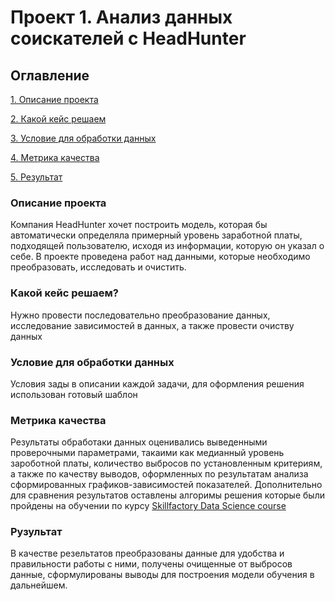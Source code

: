 # Проект 1. Анализ данных соискателей с HeadHunter


## Оглавление
[1. Описание проекта](https://github.com/Nikolayf11/nb_data_science/edit/main/README.md#Описание-проекта)

[2. Какой кейс решаем](https://github.com/Nikolayf11/nb_data_science/edit/main/README.md#Какой-кейс-решаем?)

[3. Условие для обработки данных](https://github.com/Nikolayf11/nb_data_science/edit/main/README.md#Условие-соревнования)

[4. Метрика качества](https://github.com/Nikolayf11/nb_data_science/edit/main/README.md#Метрика-качества)

[5. Результат](https://github.com/Nikolayf11/nb_data_science/edit/main/README.md#Результат)

### Описание проекта
Компания HeadHunter хочет построить модель, которая бы автоматически определяла примерный уровень заработной платы, подходящей пользователю, исходя из информации, которую он указал о себе. В проекте проведена работ над данными, которые необходимо преобразовать, исследовать и очистить.

### Какой кейс решаем?
Нужно провести последовательно преобразование данных, исследование зависимостей в данных, а также провести очиству данных

### Условие для обработки данных
Условия зады в описании каждой задачи, для оформления решения использован готовый шаблон

### Метрика качества
Результаты обработаки данных оценивались выведенными проверочными параметрами, такаими как медианный уровень зароботной платы, количество выбросов по установленным критериям, а также по качеству выводов, оформленных по результатам анализа сформированных графиков-зависимостей показателей.
Дополнительно для сравнения результатов оставлены алгоримы решения которые были пройдены на обучении по курсу [Skillfactory Data Science course](https://skillfactory.ru/data-scientisr)

### Рузультат

В качестве резельтатов преобразованы данные для удобства и правильности работы с ними, получены очищенные от выбросов данные, сформулированы выводы для построения модели обучения в дальнейшем.


